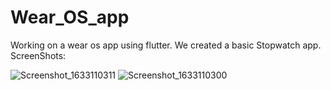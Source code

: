 # Wear_OS_app
Working on a wear os app using flutter.
We created a basic Stopwatch app.
ScreenShots:


![Screenshot_1633110311](https://user-images.githubusercontent.com/70877885/135664568-cba57080-f0d0-4322-b549-dfd3bd54c863.png)
![Screenshot_1633110300](https://user-images.githubusercontent.com/70877885/135664559-56527f4c-251d-4158-a7fa-d378ae778260.png)
